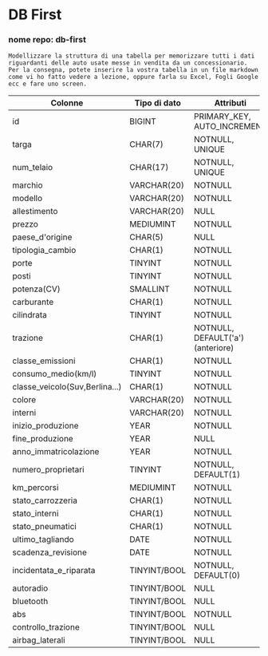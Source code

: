 # DB First
### nome repo: db-first
    Modellizzare la struttura di una tabella per memorizzare tutti i dati riguardanti delle auto usate messe in vendita da un concessionario.
    Per la consegna, potete inserire la vostra tabella in un file markdown come vi ho fatto vedere a lezione, oppure farla su Excel, Fogli Google ecc e fare uno screen.


Colonne|Tipo di dato|Attributi
--|--|--
id|BIGINT|PRIMARY_KEY, AUTO_INCREMENT
targa|CHAR(7)|NOTNULL, UNIQUE
num_telaio|CHAR(17)|NOTNULL, UNIQUE
marchio|VARCHAR(20)|NOTNULL
modello|VARCHAR(20)|NOTNULL
allestimento|VARCHAR(20)|NULL
prezzo|MEDIUMINT|NOTNULL
paese_d'origine|CHAR(5)|NULL
tipologia_cambio|CHAR(1)|NOTNULL
porte|TINYINT|NOTNULL
posti|TINYINT|NOTNULL
potenza(CV)|SMALLINT|NOTNULL
carburante|CHAR(1)|NOTNULL
cilindrata|TINYINT|NOTNULL
trazione|CHAR(1)|NOTNULL, DEFAULT('a') (anteriore)
classe_emissioni|CHAR(1)|NOTNULL
consumo_medio(km/l)|TINYINT|NOTNULL
classe_veicolo(Suv,Berlina...)|CHAR(1)|NOTNULL
colore|VARCHAR(20)|NOTNULL
interni|VARCHAR(20)|NOTNULL
inizio_produzione|YEAR|NOTNULL
fine_produzione|YEAR|NULL
anno_immatricolazione|YEAR|NOTNULL
numero_proprietari|TINYINT|NOTNULL, DEFAULT(1)
km_percorsi|MEDIUMINT|NOTNULL
stato_carrozzeria|CHAR(1)|NOTNULL
stato_interni|CHAR(1)|NOTNULL
stato_pneumatici|CHAR(1)|NOTNULL
ultimo_tagliando|DATE|NOTNULL
scadenza_revisione|DATE|NOTNULL
incidentata_e_riparata|TINYINT/BOOL|NOTNULL, DEFAULT(0)
autoradio|TINYINT/BOOL|NULL
bluetooth|TINYINT/BOOL|NULL
abs|TINYINT/BOOL|NOTNULL
controllo_trazione|TINYINT/BOOL|NULL
airbag_laterali|TINYINT/BOOL|NULL
